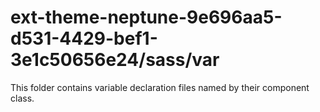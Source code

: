# ext-theme-neptune-9e696aa5-d531-4429-bef1-3e1c50656e24/sass/var

This folder contains variable declaration files named by their component class.
